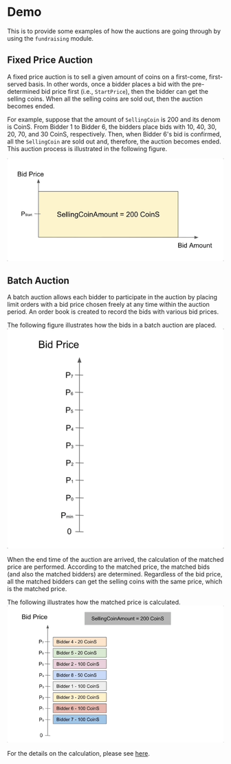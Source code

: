 # Demo

This is to provide some examples of how the auctions are going through by using the `fundraising` module.

## Fixed Price Auction
A fixed price auction is to sell a given amount of coins on a first-come, first-served basis.
In other words, once a bidder places a bid with the pre-determined bid price first (i.e., `StartPrice`), then the bidder can get the selling coins. 
When all the selling coins are sold out, then the auction becomes ended. 

For example, suppose that the amount of `SellingCoin` is 200 and its denom is CoinS. 
From Bidder 1 to Bidder 6, the bidders place bids with 10, 40, 30, 20, 70, and 30 CoinS, respectively.
Then, when Bidder 6's bid is confirmed, all the `SellingCoin` are sold out and, therefore, the auction becomes ended.
This auction process is illustrated in the following figure.

![alt text][fixedPriceAuction_example]


## Batch Auction
A batch auction allows each bidder to participate in the auction by placing limit orders with a bid price chosen freely at any time within the auction period. 
An order book is created to record the bids with various bid prices.

The following figure illustrates how the bids in a batch auction are placed. 
![alt text][batchAuction_bid_example]


When the end time of the auction are arrived, the calculation of the matched price are performed.
According to the matched price, the matched bids (and also the matched bidders) are determined. 
Regardless of the bid price, all the matched bidders can get the selling coins with the same price, which is the matched price.

The following illustrates how the matched price is calculated.
![alt text][batchAuction_cal_example]

For the details on the calculation, please see [here](../../../x/fundraising/spec/05_end_block.md).


[fixedPriceAuction_example]: ./figures/FixedPriceAuction_bid_example.gif "Example of Fixed Price Auction"
[batchAuction_bid_example]: ./figures/BatchAuction_bid_example.gif "Example of Bidding to Batch Auction"
[batchAuction_cal_example]: ./figures/BatchAuction_cal_example.gif "Example of Matched Price Calculation in Batch Auction"
